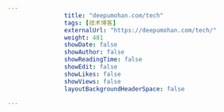 ---
                title: "deepumohan.com/tech"
                tags: [技术博客]
                externalUrl: "https://deepumohan.com/tech/"
                weight: 481
                showDate: false
                showAuthor: false
                showReadingTime: false
                showEdit: false
                showLikes: false
                showViews: false
                layoutBackgroundHeaderSpace: false
                ---

